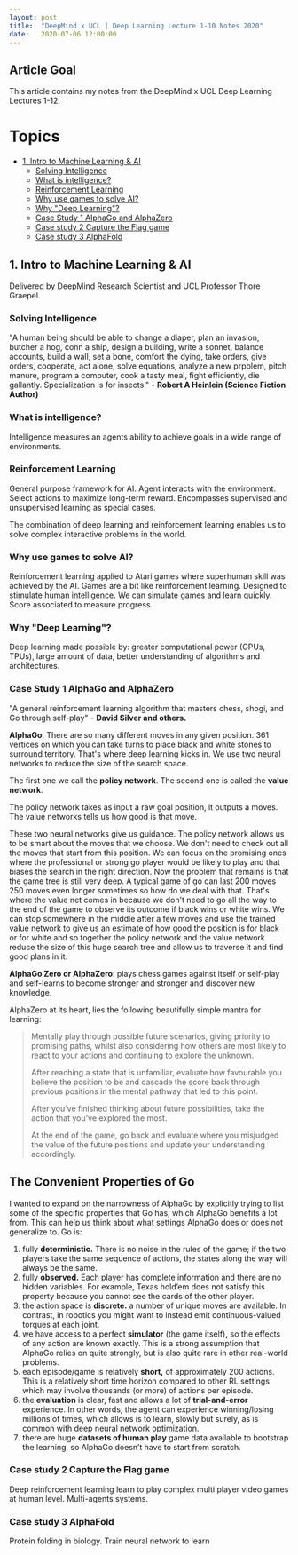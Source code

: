 ```yaml
---
layout: post
title:  "DeepMind x UCL | Deep Learning Lecture 1-10 Notes 2020"
date:   2020-07-06 12:00:00
---
```


## Article Goal

This article contains my notes from the DeepMind x UCL Deep Learning Lectures 1-12.

# Topics
- [1. Intro to Machine Learning & AI](#1-intro-to-machine-learning-and-ai)
	- [Solving Intelligence](#solving-intelligence)
	- [What is intelligence?](#what-is-intelligence)
	- [Reinforcement Learning](#reinforcement-learning)
	- [Why use games to solve AI?](#why-use-games-to-solve-ai)
	- [Why "Deep Learning"?](#why-deep-learning)
	- [Case Study 1 AlphaGo and AlphaZero](#case-study-1-alphago-and-alphazero)
	- [Case study 2 Capture the Flag game](#case-study-2-capture-the-flag-game)
	- [Case study 3 AlphaFold](#case-study-3-alphafold)

## 1. Intro to Machine Learning & AI

Delivered by DeepMind Research Scientist and UCL Professor Thore Graepel.

### Solving Intelligence 

"A human being should be able to change a diaper, plan an invasion, butcher a hog, conn a ship, design a building, write a sonnet, balance accounts, build a wall, set a bone, comfort the dying, take orders, give orders, cooperate, act alone, solve equations, analyze a new prpblem, pitch manure, program a computer, cook a tasty meal, fight efficiently, die gallantly. Specialization is for insects." - **Robert A Heinlein (Science Fiction Author)**

### What is intelligence?

Intelligence measures an agents ability to achieve goals in a wide range of environments.

### Reinforcement Learning

General purpose framework for AI. Agent interacts with the environment. Select actions to maximize long-term reward.  Encompasses supervised and unsupervised learning as special cases. 

The combination of deep learning and reinforcement learning enables us to solve complex interactive problems in the world.

### Why use games to solve AI?

Reinforcement learning applied to Atari games where superhuman skill was achieved by the AI. Games are a bit like reinforcement learning. Designed to stimulate human intelligence. We can simulate games and learn quickly. Score associated to measure progress. 

### Why "Deep Learning"?

Deep learning made possible by: greater computational power (GPUs, TPUs), large amount of data, better understanding of algorithms and architectures.

### Case Study 1 AlphaGo and AlphaZero

"A general reinforcement learning algorithm that masters chess, shogi, and Go through self-play" - **David Silver and others.**

**AlphaGo**: There are so many different moves in any given position. 361 vertices on which you can take turns to place black and white stones to surround territory. That's where deep learning kicks in. We use two neural networks to reduce the size of the search space.

The first one we call the **policy network**. The second one is called the **value network**.

The policy network takes as input a raw goal position, it outputs a moves. The value networks tells us how good is that move.

These two neural networks give us guidance. The policy network allows us to be smart about the moves that we choose. We don't need to check out all the moves that start from this position. We can focus on the promising ones where the professional or strong go player would be likely to play and that biases the search in the right direction. Now the problem that remains is that the game tree is still very deep. A typical game of go can last 200 moves 250 moves even longer sometimes so how do we deal with that. That's where the value net comes in because we don't need to go all the way to the end of the game to observe its outcome if black wins or white wins. We can stop somewhere in the middle after a few moves and use the trained value network to give us an estimate of how good the position is for black or for white and so together the policy network and the value network reduce the size of this huge search tree and allow us to traverse it and find good plans in it.

**AlphaGo Zero or AlphaZero**: plays chess games against itself or self-play and self-learns to become stronger and stronger and discover new knowledge. 

AlphaZero at its heart, lies the following beautifully simple mantra for learning:

> Mentally play through possible future scenarios, giving priority to promising paths, whilst also considering how others are most likely to react to your actions and continuing to explore the unknown.
> 
> After reaching a state that is unfamiliar, evaluate how favourable you believe the position to be and cascade the score back through previous positions in the mental pathway that led to this point.
> 
> After you’ve finished thinking about future possibilities, take the action that you’ve explored the most.
> 
> At the end of the game, go back and evaluate where you misjudged the value of the future positions and update your understanding accordingly.


## The Convenient Properties of Go

I wanted to expand on the narrowness of AlphaGo by explicitly trying to list some of the specific properties that Go has, which AlphaGo benefits a lot from. This can help us think about what settings AlphaGo does or does not generalize to. Go is:

1.  fully  **deterministic.** There is no noise in the rules of the game; if the two players take the same sequence of actions, the states along the way will always be the same.
2.  fully  **observed.** Each player has complete information and there are no hidden variables. For example, Texas hold’em does not satisfy this property because you cannot see the cards of the other player.
3.  the action space is  **discrete.** a number of unique moves are available. In contrast, in robotics you might want to instead emit continuous-valued torques at each joint.
4.  we have access to a perfect  **simulator**  (the game itself)**,**  so the effects of any action are known exactly. This is a strong assumption that AlphaGo relies on quite strongly, but is also quite rare in other real-world problems.
5.  each episode/game is relatively  **short,**  of approximately 200 actions. This is a relatively short time horizon compared to other RL settings which may involve thousands (or more) of actions per episode.
6.  the  **evaluation**  is clear, fast and allows a lot of  **trial-and-error** experience. In other words, the agent  can experience winning/losing millions of times, which allows is to learn, slowly but surely, as is common with deep neural network optimization.
7.  there are huge  **datasets of human play**  game data available to bootstrap the learning, so AlphaGo doesn’t have to start from scratch.

### Case study 2 Capture the Flag game

Deep reinforcement learning learn to play complex multi player video games at human level. Multi-agents systems.

### Case study 3 AlphaFold

Protein folding in biology. Train neural network to learn
